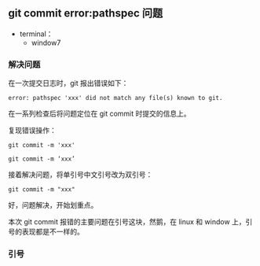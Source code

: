 ## git commit error:pathspec 问题

- terminal：
  - window7

### 解决问题

在一次提交日志时，git 报出错误如下：

```git
error: pathspec 'xxx' did not match any file(s) known to git.
```

在一系列检查后将问题定位在 git commit 时提交的信息上。

复现错误操作：

```git
git commit -m 'xxx'

git commit -m ‘xxx’
```

接着解决问题，将单引号中文引号改为双引号：

```git
git commit -m "xxx"
```

好，问题解决，开始划重点。

本次 git commit 报错的主要问题在引号这块，然鹅，在 linux 和 window 上，引号的表现都是不一样的。

### 引号


